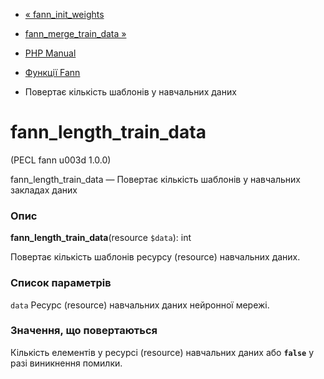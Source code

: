 - [« fann_init_weights](function.fann-init-weights.md)
- [fann_merge_train_data »](function.fann-merge-train-data.md)

- [PHP Manual](index.md)
- [Функції Fann](ref.fann.md)
- Повертає кількість шаблонів у навчальних даних

# fann_length_train_data

(PECL fann u003d 1.0.0)

fann_length_train_data — Повертає кількість шаблонів у навчальних закладах
даних

### Опис

**fann_length_train_data**(resource `$data`): int

Повертає кількість шаблонів ресурсу (resource) навчальних даних.

### Список параметрів

`data`
Ресурс (resource) навчальних даних нейронної мережі.

### Значення, що повертаються

Кількість елементів у ресурсі (resource) навчальних даних або
**`false`** у разі виникнення помилки.
